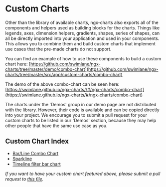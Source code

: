 # Custom Charts

Other than the library of available charts, ngx-charts also exports all of the components and helpers used as building blocks for the charts. Things like legends, axes, dimension helpers, gradients, shapes, series of shapes, can all be directly imported into your application and used in your components. This allows you to combine them and build custom charts that implement use cases that the pre-made charts do not support.

You can find an example of how to use these components to build a custom chart here: [https://github.com/swimlane/ngx-charts/tree/master/demo/combo-chart](https://github.com/swimlane/ngx-charts/tree/master/src/app/custom-charts/combo-chart)

The demo of the above combo-chart can be seen here: [https://swimlane.github.io/ngx-charts/\#/ngx-charts/combo-chart](https://swimlane.github.io/ngx-charts/#/ngx-charts/combo-chart)

The charts under the 'Demos' group in our demo page are not distributed with the library. However, their code is available and can be copied directly into your project. We encourage you to submit a pull request for your custom charts to be listed in our 'Demos' section, because they may help other people that have the same use case as you.

## Custom Chart Index

* [Bar/Line Combo Chart](https://github.com/swimlane/ngx-charts/tree/master/src/app/custom-charts/combo-chart)
* [Sparkline](https://github.com/swimlane/ngx-charts/tree/master/src/app/custom-charts/sparkline)
* [Timeline filter bar chart](https://github.com/swimlane/ngx-charts/tree/master/src/app/custom-charts/timeline-filter-bar-chart)


_If you want to have your custom chart featured above, please submit a pull request to_ [_this file_](https://github.com/swimlane/ngx-charts/blob/master/docs/custom-charts.md)_._


